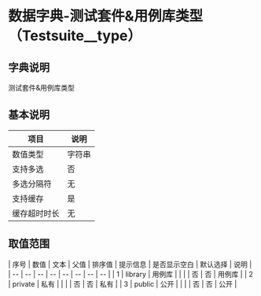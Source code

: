 # 数据字典-测试套件&用例库类型（Testsuite__type）
## 字典说明
测试套件&用例库类型

## 基本说明
| 项目 | 说明 |
| -- | -- |
| 数值类型 | 字符串 |
| 支持多选 | 否 |
| 多选分隔符 | 无 |
| 支持缓存 | 是 |
| 缓存超时时长 | 无 |

## 取值范围
| 序号 | 数值 | 文本 | 父值 | 排序值 | 提示信息 | 是否显示空白 | 默认选择 | 说明 |
| -- | -- | -- | -- | -- | -- | -- | -- |
| 1 | library | 用例库 |  |  |  | 否 | 否 | 用例库 |
| 2 | private | 私有 |  |  |  | 否 | 否 | 私有 |
| 3 | public | 公开 |  |  |  | 否 | 否 | 公开 |

